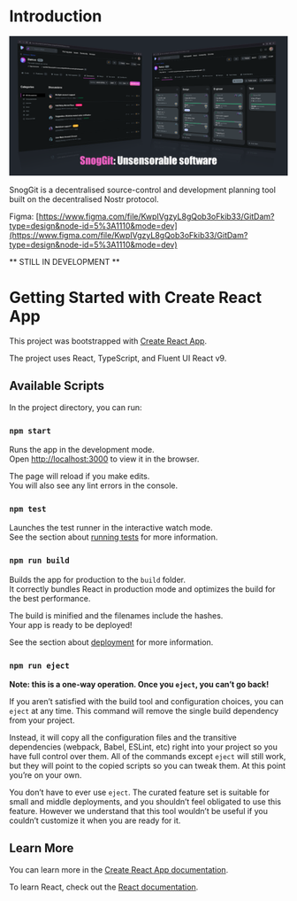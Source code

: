 # Introduction

![SnogGit Preview](SnogGitPreview.png)

SnogGit is a decentralised source-control and development planning tool built on the decentralised Nostr protocol.

Figma: [https://www.figma.com/file/KwpIVgzyL8gQob3oFkib33/GitDam?type=design&node-id=5%3A1110&mode=dev](https://www.figma.com/file/KwpIVgzyL8gQob3oFkib33/GitDam?type=design&node-id=5%3A1110&mode=dev)

** STILL IN DEVELOPMENT **

# Getting Started with Create React App

This project was bootstrapped with [Create React App](https://github.com/facebook/create-react-app).

The project uses React, TypeScript, and Fluent UI React v9.

## Available Scripts

In the project directory, you can run:

### `npm start`

Runs the app in the development mode.\
Open [http://localhost:3000](http://localhost:3000) to view it in the browser.

The page will reload if you make edits.\
You will also see any lint errors in the console.

### `npm test`

Launches the test runner in the interactive watch mode.\
See the section about [running tests](https://facebook.github.io/create-react-app/docs/running-tests) for more information.

### `npm run build`

Builds the app for production to the `build` folder.\
It correctly bundles React in production mode and optimizes the build for the best performance.

The build is minified and the filenames include the hashes.\
Your app is ready to be deployed!

See the section about [deployment](https://facebook.github.io/create-react-app/docs/deployment) for more information.

### `npm run eject`

**Note: this is a one-way operation. Once you `eject`, you can’t go back!**

If you aren’t satisfied with the build tool and configuration choices, you can `eject` at any time. This command will remove the single build dependency from your project.

Instead, it will copy all the configuration files and the transitive dependencies (webpack, Babel, ESLint, etc) right into your project so you have full control over them. All of the commands except `eject` will still work, but they will point to the copied scripts so you can tweak them. At this point you’re on your own.

You don’t have to ever use `eject`. The curated feature set is suitable for small and middle deployments, and you shouldn’t feel obligated to use this feature. However we understand that this tool wouldn’t be useful if you couldn’t customize it when you are ready for it.

## Learn More

You can learn more in the [Create React App documentation](https://facebook.github.io/create-react-app/docs/getting-started).

To learn React, check out the [React documentation](https://reactjs.org/).
